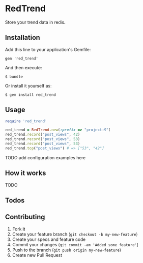 # RedTrend

Store your trend data in redis.

## Installation

Add this line to your application's Gemfile:

    gem 'red_trend'

And then execute:

    $ bundle

Or install it yourself as:

    $ gem install red_trend

## Usage

```ruby
require 'red_trend'

red_trend = RedTrend.new(:prefix => "project:9")
red_trend.record("post_views", 42)
red_trend.record("post_views", 53)
red_trend.record("post_views", 53)
red_trend.top("post_views") # => ["53", "42"]
```

TODO add configuration examples here

## How it works

TODO

## Todos

## Contributing

1. Fork it
2. Create your feature branch (`git checkout -b my-new-feature`)
3. Create your specs and feature code
4. Commit your changes (`git commit -am 'Added some feature'`)
5. Push to the branch (`git push origin my-new-feature`)
6. Create new Pull Request
